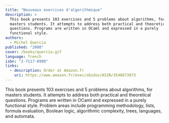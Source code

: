 ```yaml
---
title: "Nouveaux exercices d'algorithmique"
description: >
  This book presents 103 exercises and 5 problems about algorithms, for
  masters students. It attempts to address both practical and theoretical
  questions. Programs are written in OCaml and expressed in a purely
  functional style.
authors:
  - Michel Quercia
published: "2000"
cover: /books/quercia.gif
language: french
isbn: "2-7117-8990"
links:
  - description: Order at Amazon.fr
    uri: https://www.amazon.fr/exec/obidos/ASIN/3540673873
---
```


This book presents 103 exercises and 5 problems about algorithms, for
masters students. It attempts to address both practical and theoretical
questions. Programs are written in OCaml and expressed in a purely
functional style. Problem areas include programming methodology, lists,
formula evaluation, Boolean logic, algorithmic complexity, trees,
languages, and automata.
